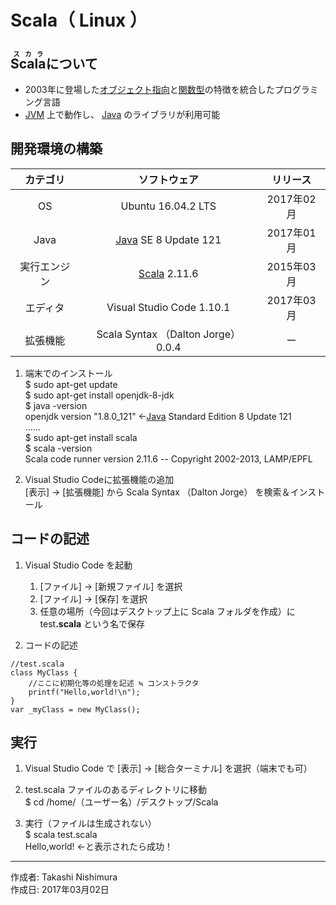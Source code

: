 # Scala（ Linux ）

## <ruby>Scala<rt>スカラ</rt></ruby>について

* 2003年に登場した[オブジェクト指向](http://bit.ly/2mHlvGq)と[関数型](http://bit.ly/1KTmmNW)の特徴を統合したプログラミング言語
* [JVM](http://bit.ly/2leHp6T) 上で動作し、 [Java](https://ja.wikipedia.org/wiki/Java) のライブラリが利用可能

## 開発環境の構築

|カテゴリ|ソフトウェア|リリース|
|:--:|:--:|:--:|
|OS|Ubuntu 16.04.2 LTS|2017年02月|
|Java|[Java](https://ja.wikipedia.org/wiki/Java) SE 8 Update 121 |2017年01月|
|実行エンジン|[Scala](https://ja.wikipedia.org/wiki/Scala) 2.11.6|2015年03月|
|エディタ|Visual Studio Code 1.10.1|2017年03月|
|拡張機能|Scala Syntax （Dalton Jorge） 0.0.4|ー|

1. 端末でのインストール  
    $ sudo apt-get update  
    $ sudo apt-get install openjdk-8-jdk  
    $ java -version  
    openjdk version "1.8.0_121" ←[Java](https://ja.wikipedia.org/wiki/Java) Standard Edition 8 Update 121  
    ……  
    $ sudo apt-get install scala  
    $ scala -version  
    Scala code runner version 2.11.6 -- Copyright 2002-2013, LAMP/EPFL  

1. Visual Studio Codeに拡張機能の追加  
    [表示] → [拡張機能] から Scala Syntax （Dalton Jorge） を検索＆インストール

## コードの記述

1. Visual Studio Code を起動
    1. [ファイル] → [新規ファイル] を選択
    1. [ファイル] → [保存] を選択
    1. 任意の場所（今回はデスクトップ上に Scala フォルダを作成）に test<b>.scala</b> という名で保存  

1. コードの記述
```
//test.scala
class MyClass {
    //ここに初期化等の処理を記述 ≒ コンストラクタ
    printf("Hello,world!\n");
}
var _myClass = new MyClass();
```

## 実行

1. Visual Studio Code で [表示] → [総合ターミナル] を選択（端末でも可）

1. test.scala ファイルのあるディレクトリに移動  
$ cd /home/（ユーザー名）/デスクトップ/Scala

1. 実行（ファイルは生成されない）  
$ scala test.scala  
Hello,world! ←と表示されたら成功！  

***
作成者: Takashi Nishimura  
作成日: 2017年03月02日